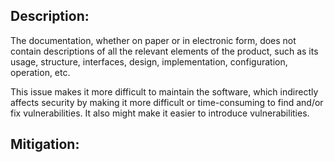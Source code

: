 ## Description:

The documentation, whether on paper or in electronic form, does not contain descriptions of all the relevant elements of the product, such as its usage, structure, interfaces, design, implementation, configuration, operation, etc.

This issue makes it more difficult to maintain the software, which indirectly affects security by making it more difficult or time-consuming to find and/or fix vulnerabilities. It also might make it easier to introduce vulnerabilities.

## Mitigation:
